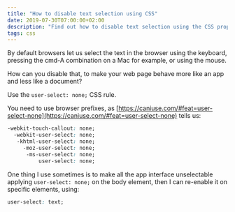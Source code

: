 ```yaml
---
title: "How to disable text selection using CSS"
date: 2019-07-30T07:00:00+02:00
description: "Find out how to disable text selection using the CSS property `user-select`"
tags: css
---
```


By default browsers let us select the text in the browser using the keyboard, pressing the cmd-A combination on a Mac for example, or using the mouse.

How can you disable that, to make your web page behave more like an app and less like a document?

Use the `user-select: none;` CSS rule.

You need to use browser prefixes, as [https://caniuse.com/#feat=user-select-none](https://caniuse.com/#feat=user-select-none) tells us:

```css
-webkit-touch-callout: none;
  -webkit-user-select: none;
   -khtml-user-select: none;
     -moz-user-select: none;
      -ms-user-select: none;
          user-select: none;
```

One thing I use sometimes is to make all the app interface unselectable applying `user-select: none;` on the body element, then I can re-enable it on specific elements, using:

```css
user-select: text;
```

